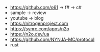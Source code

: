 

* https://github.com/o61 -> f# -> c#
* sample -> review
* youtube -> blog 
* https://nitrogenproject.com
* https://synrc.com/apps/n2o
* https://n2o.dev/ua
* https://github.com/NYNJA-MC/protocol
* rust

